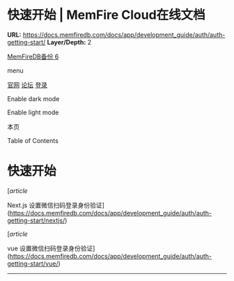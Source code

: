 # 快速开始 | MemFire Cloud在线文档

**URL:** https://docs.memfiredb.com/docs/app/development_guide/auth/auth-getting-start/
**Layer/Depth:** 2

[MemFireDB备份 6](/)

menu

[官网](https://memfiredb.com/)
[论坛](https://community.memfiredb.com/)
[登录](https://cloud.memfiredb.com/auth/login)

Enable dark mode

Enable light mode

本页

Table of Contents

# 快速开始

[*article*

Next.js 设置微信扫码登录身份验证](https://docs.memfiredb.com/docs/app/development_guide/auth/auth-getting-start/nextjs/)

[*article*

vue 设置微信扫码登录身份验证](https://docs.memfiredb.com/docs/app/development_guide/auth/auth-getting-start/vue/)

---
